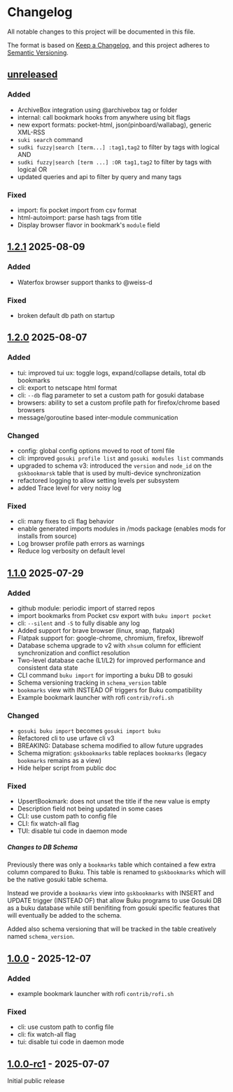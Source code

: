 # Changelog

All notable changes to this project will be documented in this file.

The format is based on [Keep a Changelog](https://keepachangelog.com/en/1.1.0/),
and this project adheres to [Semantic Versioning](https://semver.org/spec/v2.0.0.html).

## [unreleased]

### Added

- ArchiveBox integration using @archivebox tag or folder 
- internal: call bookmark hooks from anywhere using bit flags
- new export formats: pocket-html, json(pinboard/wallabag), generic XML-RSS
- `suki search` command
- `sudki fuzzy|search [term...] :tag1,tag2` to filter by tags with logical AND
- `sudki fuzzy|search [term ...] :OR tag1,tag2` to filter by tags with logical OR
- updated queries and api to filter by query and many tags

### Fixed

- import: fix pocket import from csv format
- html-autoimport: parse hash tags from title
- Display browser flavor in bookmark's `module` field

## [1.2.1] 2025-08-09

### Added 

- Waterfox browser support thanks to @weiss-d 

### Fixed

- broken default db path on startup

## [1.2.0] 2025-08-07

### Added

- tui: improved tui ux: toggle logs, expand/collapse details, total db bookmarks
- cli: export to netscape html format
- cli: `--db` flag parameter to set a custom path for gosuki database
- browsers: ability to set a custom profile path for firefox/chrome based browsers
- message/goroutine based inter-module communication 

### Changed

- config: global config options moved to root of toml file
- cli: improved `gosuki profile list` and `gosuki modules list` commands
- upgraded to schema v3: introduced the `version` and `node_id` on the `gskbookmarsk` table that is used by multi-device synchronization
- refactored logging to allow setting levels per subsystem
- added Trace level for very noisy log

### Fixed

- cli: many fixes to cli flag behavior
- enable generated imports modules in /mods package (enables mods for installs from source)
- Log browser profile path errors as warnings
- Reduce log verbosity on default level

## [1.1.0] 2025-07-29

### Added

- github module: periodic import of starred repos
- import bookmarks from Pocket csv export with `buku import pocket`
- cli: `--silent` and `-S` to fully disable any log
- Added support for brave browser (linux, snap, flatpak)
- Flatpak support for: google-chrome, chromium, firefox, librewolf
- Database schema upgrade to v2 with `xhsum` column for efficient synchronization and conflict resolution
- Two-level database cache (L1/L2) for improved performance and consistent data state
- CLI command `buku import` for importing a buku DB to gosuki
- Schema versioning tracking in `schema_version` table
- `bookmarks` view with INSTEAD OF triggers for Buku compatibility
- Example bookmark launcher with rofi `contrib/rofi.sh`

### Changed

- `gosuki buku import` becomes `gosuki import buku`
- Refactored cli to use urfave cli v3
- BREAKING: Database schema modified to allow future upgrades
- Schema migration: `gskbookmarks` table replaces `bookmarks` (legacy `bookmarks` remains as a view)
- Hide helper script from public doc

### Fixed

- UpsertBookmark: does not unset the title if the new value is empty
- Description field not being updated in some cases
- CLI: use custom path to config file
- CLI: fix watch-all flag
- TUI: disable tui code in daemon mode


##### Changes to DB Schema 

Previously there was only a `bookmarks` table which contained a
few extra column compared to Buku. This table is renamed to
`gskbookmarks` which will be the native gosuki table schema. 

Instead we provide a `bookmarks` view into `gskbookmarks` with
INSERT and UPDATE trigger (INSTEAD OF) that allow Buku programs to
use Gosuki DB as a buku database while still benifiting from
gosuki specific features that will eventually be added to the
schema.

Added also schema versioning that will be tracked in the table
creatively named `schema_version`.


## [1.0.0] - 2025-12-07

### Added

- example bookmark launcher with rofi `contrib/rofi.sh`

### Fixed

- cli: use custom path to config file
- cli: fix watch-all flag
- tui: disable tui code in daemon mode


## [1.0.0-rc1] - 2025-07-07

Initial public release

[unreleased]: https://github.com/blob42/gosuki/compare/v1.2.1...HEAD
[1.2.1]: https://github.com/blob42/gosuki/releases/tag/v1.2.1
[1.2.0]: https://github.com/blob42/gosuki/releases/tag/v1.2.0
[1.1.0]: https://github.com/blob42/gosuki/releases/tag/v1.1.0
[1.0.0]: https://github.com/blob42/gosuki/releases/tag/v1.0.0
[1.0.0-rc1]: https://github.com/blob42/gosuki/releases/tag/v1.0.0-rc1
